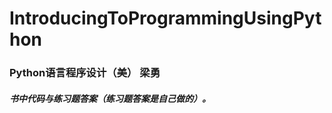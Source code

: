 <!--
 * @Date: 2019-08-26 21:09:58
 * @Author: ywyz
 * @LastModifiedBy: ywyz
 * @Github: https://github.com/ywyz
 * @LastEditors: ywyz
 * @LastEditTime: 2019-08-26 21:09:58
 -->
# IntroducingToProgrammingUsingPython
### Python语言程序设计（美） 梁勇
##### 书中代码与练习题答案（练习题答案是自己做的）。
